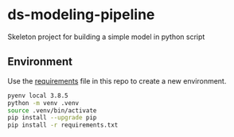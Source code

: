 # ds-modeling-pipeline
Skeleton project for building a simple model in python script


## Environment

Use the [requirements](requirements.txt) file in this repo to create a new environment.

```BASH
pyenv local 3.8.5
python -m venv .venv
source .venv/bin/activate
pip install --upgrade pip
pip install -r requirements.txt
```
